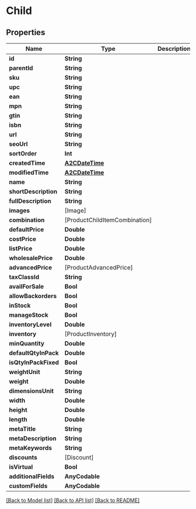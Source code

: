 # Child

## Properties
Name | Type | Description | Notes
------------ | ------------- | ------------- | -------------
**id** | **String** |  | [optional] 
**parentId** | **String** |  | [optional] 
**sku** | **String** |  | [optional] 
**upc** | **String** |  | [optional] 
**ean** | **String** |  | [optional] 
**mpn** | **String** |  | [optional] 
**gtin** | **String** |  | [optional] 
**isbn** | **String** |  | [optional] 
**url** | **String** |  | [optional] 
**seoUrl** | **String** |  | [optional] 
**sortOrder** | **Int** |  | [optional] 
**createdTime** | [**A2CDateTime**](A2CDateTime.md) |  | [optional] 
**modifiedTime** | [**A2CDateTime**](A2CDateTime.md) |  | [optional] 
**name** | **String** |  | [optional] 
**shortDescription** | **String** |  | [optional] 
**fullDescription** | **String** |  | [optional] 
**images** | [Image] |  | [optional] 
**combination** | [ProductChildItemCombination] |  | [optional] 
**defaultPrice** | **Double** |  | [optional] 
**costPrice** | **Double** |  | [optional] 
**listPrice** | **Double** |  | [optional] 
**wholesalePrice** | **Double** |  | [optional] 
**advancedPrice** | [ProductAdvancedPrice] |  | [optional] 
**taxClassId** | **String** |  | [optional] 
**availForSale** | **Bool** |  | [optional] 
**allowBackorders** | **Bool** |  | [optional] 
**inStock** | **Bool** |  | [optional] 
**manageStock** | **Bool** |  | [optional] 
**inventoryLevel** | **Double** |  | [optional] 
**inventory** | [ProductInventory] |  | [optional] 
**minQuantity** | **Double** |  | [optional] 
**defaultQtyInPack** | **Double** |  | [optional] 
**isQtyInPackFixed** | **Bool** |  | [optional] 
**weightUnit** | **String** |  | [optional] 
**weight** | **Double** |  | [optional] 
**dimensionsUnit** | **String** |  | [optional] 
**width** | **Double** |  | [optional] 
**height** | **Double** |  | [optional] 
**length** | **Double** |  | [optional] 
**metaTitle** | **String** |  | [optional] 
**metaDescription** | **String** |  | [optional] 
**metaKeywords** | **String** |  | [optional] 
**discounts** | [Discount] |  | [optional] 
**isVirtual** | **Bool** |  | [optional] 
**additionalFields** | **AnyCodable** |  | [optional] 
**customFields** | **AnyCodable** |  | [optional] 

[[Back to Model list]](../README.md#documentation-for-models) [[Back to API list]](../README.md#documentation-for-api-endpoints) [[Back to README]](../README.md)


